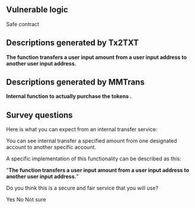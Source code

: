 ## Vulnerable logic
Safe contract


## Descriptions generated by Tx2TXT
**The function transfers a user input amount from a user input address to another
user input address.**

## Descriptions generated by MMTrans
**Internal function to actually purchase the tokens .**

## Survey questions
Here is what you can expect from an internal transfer service:

You can see internal transfer a specified amount from one designated account to another specific account.

A specific implementation of this functionality can be described as this:

"**The function transfers a user input amount from a user input address to another
user input address.**"

Do you think this is a secure and fair service that you will use?

Yes
No
Not sure